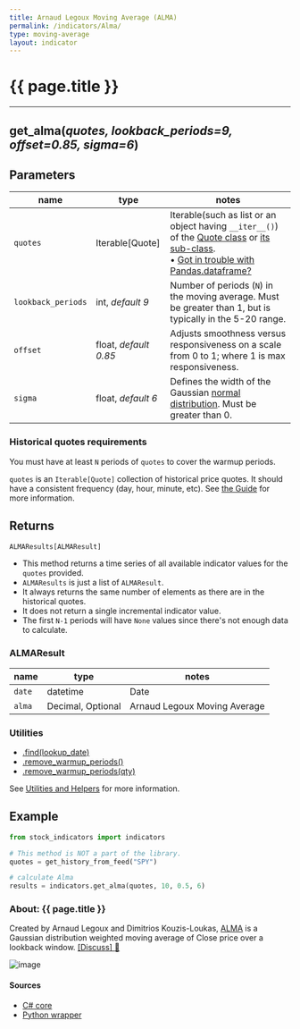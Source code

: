 ```yaml
---
title: Arnaud Legoux Moving Average (ALMA)
permalink: /indicators/Alma/
type: moving-average
layout: indicator
---
```


# {{ page.title }}
<hr>

## **get_alma**(*quotes, lookback_periods=9, offset=0.85, sigma=6*)

## Parameters

| name | type | notes
| -- |-- |--
| `quotes` | Iterable[Quote] | Iterable(such as list or an object having `__iter__()`) of the [Quote class]({{site.baseurl}}/guide/#historical-quotes) or [its sub-class]({{site.baseurl}}/guide/#using-custom-quote-classes). <br><span class='qna-dataframe'> • [Got in trouble with Pandas.dataframe?]({{site.baseurl}}/guide/#using-pandasdataframe) </span>
| `lookback_periods` | int, *default 9* | Number of periods (`N`) in the moving average.  Must be greater than 1, but is typically in the 5-20 range.
| `offset` | float, *default 0.85* | Adjusts smoothness versus responsiveness on a scale from 0 to 1; where 1 is max responsiveness.
| `sigma` | float, *default 6* | Defines the width of the Gaussian [normal distribution](https://en.wikipedia.org/wiki/Normal_distribution).  Must be greater than 0.

### Historical quotes requirements

You must have at least `N` periods of `quotes` to cover the warmup periods.

`quotes` is an `Iterable[Quote]` collection of historical price quotes.  It should have a consistent frequency (day, hour, minute, etc).  See [the Guide]({{site.baseurl}}/guide/#historical-quotes) for more information.

## Returns

```python
ALMAResults[ALMAResult]
```

- This method returns a time series of all available indicator values for the `quotes` provided.
- `ALMAResults` is just a list of `ALMAResult`.
- It always returns the same number of elements as there are in the historical quotes.
- It does not return a single incremental indicator value.
- The first `N-1` periods will have `None` values since there's not enough data to calculate.

### ALMAResult

| name | type | notes
| -- |-- |--
| `date` | datetime | Date
| `alma` | Decimal, Optional | Arnaud Legoux Moving Average

### Utilities

- [.find(lookup_date)]({{site.baseurl}}/utilities#find-indicator-result-by-date)
- [.remove_warmup_periods()]({{site.baseurl}}/utilities#remove-warmup-periods)
- [.remove_warmup_periods(qty)]({{site.baseurl}}/utilities#remove-warmup-periods)

See [Utilities and Helpers]({{site.baseurl}}/utilities#utilities-for-indicator-results) for more information.


## Example

```python
from stock_indicators import indicators

# This method is NOT a part of the library.
quotes = get_history_from_feed("SPY")

# calculate Alma
results = indicators.get_alma(quotes, 10, 0.5, 6)
```

### About: {{ page.title }}

Created by Arnaud Legoux and Dimitrios Kouzis-Loukas, [ALMA]({{site.github.base_repository_url}}/files/5654531/ALMA-Arnaud-Legoux-Moving-Average.pdf) is a Gaussian distribution weighted moving average of Close price over a lookback window.
[[Discuss] :speech_balloon:]({{site.github.base_repository_url}}/discussions/209 "Community discussion about this indicator")

![image]({{site.charturl}}/Alma.png)

#### Sources

- [C# core]({{site.base_sourceurl}}/a-d/Alma/Alma.cs)
- [Python wrapper]({{site.sourceurl}}/alma.py)
